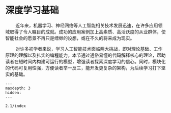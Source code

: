 # 深度学习基础


&ensp;&ensp;&ensp;&ensp;
近年来，机器学习、神经网络等人工智能相关技术发展迅速，在许多应用领域取得了令人瞩目的成就。成功的应用案例加上高素质、高活跃度的从业群体，使智能社会的愿景不再只是缥缈的设想，或在不久的将来成为现实。

&ensp;&ensp;&ensp;&ensp;
对许多初学者来说，学习人工智能技术面临两大挑战，即对理论基础、工作原理的理解以及扎实的编程能力。本节通过通俗易懂的代码解释核心的理论，帮助读者在短时间内构建可运行的模型，增强读者探索深度学习的信心。同时，模块化的代码可复用性强，方便读者举一反三，能开发更复杂的架构，为后续学习打下坚实的基础。

```{toctree}
---
maxdepth: 3
hidden:
---

2.1/index
```
